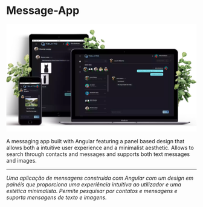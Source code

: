 # Message-App

![Banner](/banner.webp)

A messaging app built with Angular featuring a panel based design that allows both a intuitive user experience and a minimalist aesthetic. Allows to search through contacts and messages and supports both text messages and images.

___

*Uma aplicação de mensagens construída com Angular com um design em painéis que proporciona uma experiência intuitiva ao utilizador e uma estética minimalista. Permite pesquisar por contatos e mensagens e suporta mensagens de texto e imagens.*

